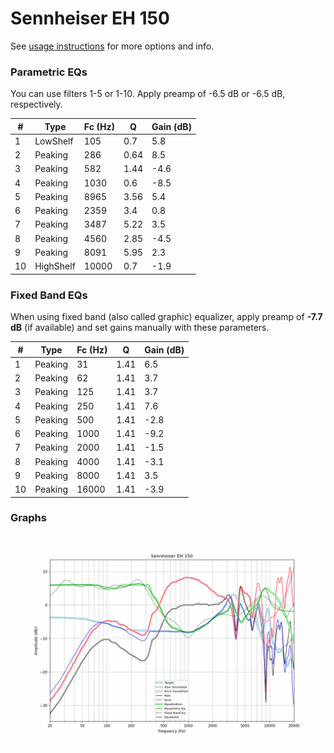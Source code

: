 # Sennheiser EH 150
See [usage instructions](https://github.com/jaakkopasanen/AutoEq#usage) for more options and info.

### Parametric EQs
You can use filters 1-5 or 1-10. Apply preamp of -6.5 dB or -6.5 dB, respectively.

|   # | Type      |   Fc (Hz) |    Q |   Gain (dB) |
|-----|-----------|-----------|------|-------------|
|   1 | LowShelf  |       105 | 0.7  |         5.8 |
|   2 | Peaking   |       286 | 0.64 |         8.5 |
|   3 | Peaking   |       582 | 1.44 |        -4.6 |
|   4 | Peaking   |      1030 | 0.6  |        -8.5 |
|   5 | Peaking   |      8965 | 3.56 |         5.4 |
|   6 | Peaking   |      2359 | 3.4  |         0.8 |
|   7 | Peaking   |      3487 | 5.22 |         3.5 |
|   8 | Peaking   |      4560 | 2.85 |        -4.5 |
|   9 | Peaking   |      8091 | 5.95 |         2.3 |
|  10 | HighShelf |     10000 | 0.7  |        -1.9 |

### Fixed Band EQs
When using fixed band (also called graphic) equalizer, apply preamp of **-7.7 dB** (if available) and set gains manually with these parameters.

|   # | Type    |   Fc (Hz) |    Q |   Gain (dB) |
|-----|---------|-----------|------|-------------|
|   1 | Peaking |        31 | 1.41 |         6.5 |
|   2 | Peaking |        62 | 1.41 |         3.7 |
|   3 | Peaking |       125 | 1.41 |         3.7 |
|   4 | Peaking |       250 | 1.41 |         7.6 |
|   5 | Peaking |       500 | 1.41 |        -2.8 |
|   6 | Peaking |      1000 | 1.41 |        -9.2 |
|   7 | Peaking |      2000 | 1.41 |        -1.5 |
|   8 | Peaking |      4000 | 1.41 |        -3.1 |
|   9 | Peaking |      8000 | 1.41 |         3.5 |
|  10 | Peaking |     16000 | 1.41 |        -3.9 |

### Graphs
![](./Sennheiser%20EH%20150.png)
